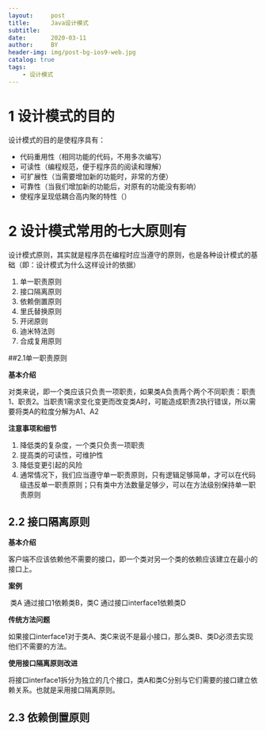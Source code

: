 ```yaml
---
layout:     post
title:      Java设计模式
subtitle:   
date:       2020-03-11
author:     BY
header-img: img/post-bg-ios9-web.jpg
catalog: true
tags:
    - 设计模式
---
```


# 1 设计模式的目的

设计模式的目的是使程序具有：

- 代码重用性（相同功能的代码，不用多次编写）
- 可读性（编程规范，便于程序员的阅读和理解）
- 可扩展性（当需要增加新的功能时，非常的方便）
- 可靠性（当我们增加新的功能后，对原有的功能没有影响）
- 使程序呈现低耦合高内聚的特性（）

# 2 设计模式常用的七大原则有

设计模式原则，其实就是程序员在编程时应当遵守的原则，也是各种设计模式的基础（即：设计模式为什么这样设计的依据）

1. 单一职责原则
2. 接口隔离原则
3. 依赖倒置原则
4. 里氏替换原则
5. 开闭原则
6. 迪米特法则
7. 合成复用原则

##2.1单一职责原则 

**基本介绍**

对类来说，即一个类应该只负责一项职责，如果类A负责两个两个不同职责：职责1、职责2。当职责1需求变化变更而改变类A时，可能造成职责2执行错误，所以需要将类A的粒度分解为A1、A2

**注意事项和细节**

1. 降低类的复杂度，一个类只负责一项职责
2. 提高类的可读性，可维护性
3. 降低变更引起的风险
4. 通常情况下，我们应当遵守单一职责原则，只有逻辑足够简单，才可以在代码级违反单一职责原则；只有类中方法数量足够少，可以在方法级别保持单一职责原则

## 2.2 接口隔离原则

**基本介绍**

客户端不应该依赖他不需要的接口，即一个类对另一个类的依赖应该建立在最小的接口上。

**案例**

​	类A 通过接口1依赖类B，类C 通过接口interface1依赖类D

**传统方法问题**

​	如果接口interface1对于类A、类C来说不是最小接口，那么类B、类D必须去实现他们不需要的方法。

**使用接口隔离原则改进**

​	将接口interface1拆分为独立的几个接口，类A和类C分别与它们需要的接口建立依赖关系。也就是采用接口隔离原则。

## 2.3 依赖倒置原则

